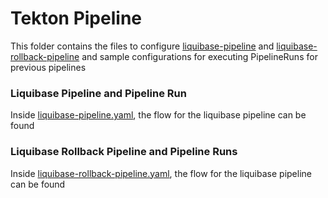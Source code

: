 # Tekton Pipeline

This folder contains the files to configure [liquibase-pipeline](liquibase-pipeline.yaml) and [liquibase-rollback-pipeline](liquibase-rollback-pipeline.yaml)
and sample configurations for executing PipelineRuns for previous pipelines

### Liquibase Pipeline and Pipeline Run

Inside [liquibase-pipeline.yaml](liquibase-pipeline.yaml), the flow for the liquibase pipeline can be found

### Liquibase Rollback Pipeline and Pipeline Runs

Inside [liquibase-rollback-pipeline.yaml](liquibase-rollback-pipeline.yaml), the flow for the liquibase pipeline can be found